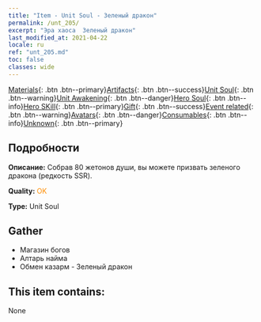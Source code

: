 ```yaml
---
title: "Item - Unit Soul - Зеленый дракон"
permalink: /unt_205/
excerpt: "Эра хаоса  Зеленый дракон"
last_modified_at: 2021-04-22
locale: ru
ref: "unt_205.md"
toc: false
classes: wide
---
```

 [Materials](/ItemsRU/){: .btn .btn--primary}[Artifacts](/ItemsRU/Artifacts/){: .btn .btn--success}[Unit Soul](/ItemsRU/UnitSoul/){: .btn .btn--warning}[Unit Awakening](/ItemsRU/UnitAwakening/){: .btn .btn--danger}[Hero Soul](/ItemsRU/HeroSoul/){: .btn .btn--info}[Hero SKill](/ItemsRU/HeroSkill/){: .btn .btn--primary}[Gift](/ItemsRU/Gift/){: .btn .btn--success}[Event related](/ItemsRU/Events/){: .btn .btn--warning}[Avatars](/ItemsRU/Avatars/){: .btn .btn--danger}[Consumables](/ItemsRU/Consumables/){: .btn .btn--info}[Unknown](/ItemsRU/Unknown/){: .btn .btn--primary}

## Подробности
 **Описание:** Собрав 80 жетонов души, вы можете призвать зеленого дракона (редкость SSR).

 **Quality:** <span style="color: #FF8C00">OK</span>

 **Type:** Unit Soul

## Gather

*    Магазин богов 
*    Алтарь найма 
*    Обмен казарм - Зеленый дракон 

## This item contains:

  None

